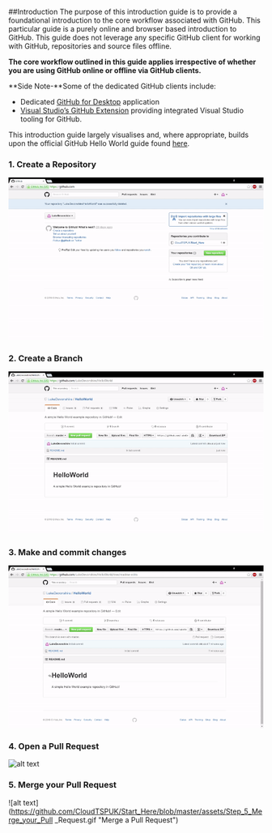 ##Introduction
The purpose of this introduction guide is to provide a foundational introduction to the core workflow associated with GitHub. This particular guide is a purely online and browser based introduction to GitHub. This guide does not leverage any specific GitHub client for working with GitHub, repositories and source files offline. 

**The core workflow outlined in this guide applies irrespective of whether you are using GitHub online or offline via GitHub clients.**

**Side Note-**Some of the dedicated GitHub clients include:
* Dedicated [GitHub for Desktop]( https://desktop.github.com/) application
* [Visual Studio’s GitHub Extension]( https://visualstudio.github.com/) providing integrated Visual Studio tooling for GitHub. 

This introduction guide largely visualises and, where appropriate, builds upon the official GitHub Hello World guide found [here](https://guides.github.com/activities/hello-world/).

### 1. Create a Repository
![alt text](https://github.com/CloudTSPUK/Start_Here/blob/master/assets/Step_1_Create_Repository.gif "Create a repository")
### 2. Create a Branch
![alt text](https://github.com/CloudTSPUK/Start_Here/blob/master/assets/Step_2_Create_A_Branch.gif "Create a branch")
### 3. Make and commit changes
![alt text](https://github.com/CloudTSPUK/Start_Here/blob/master/assets/Step_3_Make_and_commit_changes.gif "Make and commit changes")
### 4. Open a Pull Request
![alt text](https://github.com/CloudTSPUK/Start_Here/blob/master/assets/Step_4_Open_a_Pull_Request.gif "Open a Pull Request")
### 5. Merge your Pull Request
![alt text](https://github.com/CloudTSPUK/Start_Here/blob/master/assets/Step_5_Merge_your_Pull _Request.gif "Merge a Pull Request")
